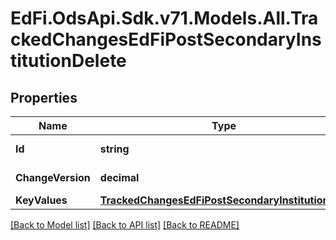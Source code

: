 # EdFi.OdsApi.Sdk.v71.Models.All.TrackedChangesEdFiPostSecondaryInstitutionDelete

## Properties

Name | Type | Description | Notes
------------ | ------------- | ------------- | -------------
**Id** | **string** | Resource identifier | [optional] 
**ChangeVersion** | **decimal** | Change version | [optional] 
**KeyValues** | [**TrackedChangesEdFiPostSecondaryInstitutionKey**](TrackedChangesEdFiPostSecondaryInstitutionKey.md) |  | [optional] 

[[Back to Model list]](../../README.md#documentation-for-models) [[Back to API list]](../../README.md#documentation-for-api-endpoints) [[Back to README]](../../README.md)

